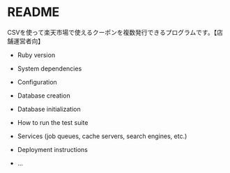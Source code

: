 # README

CSVを使って楽天市場で使えるクーポンを複数発行できるプログラムです。【店舗運営者向】

* Ruby version

* System dependencies

* Configuration

* Database creation

* Database initialization

* How to run the test suite

* Services (job queues, cache servers, search engines, etc.)

* Deployment instructions

* ...
